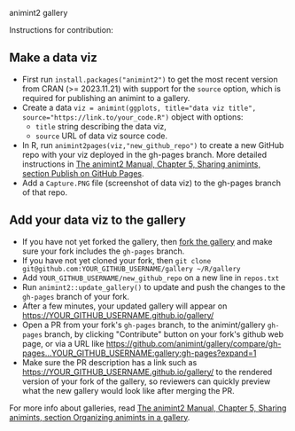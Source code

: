 animint2 gallery

Instructions for contribution:

## Make a data viz

* First run `install.packages("animint2")` to get the most recent
  version from CRAN (>= 2023.11.21) with support for the `source`
  option, which is required for publishing an animint to a gallery.
* Create a data `viz = animint(ggplots, title="data viz title", source="https://link.to/your_code.R")` object with options:
  * `title` string describing the data viz, 
  * `source` URL of data viz source code.
* In R, run `animint2pages(viz,"new_github_repo")` to create a new
  GitHub repo with your viz deployed in the gh-pages branch. More
  detailed instructions in [The animint2 Manual, Chapter 5, Sharing
  animints, section Publish on GitHub
  Pages](https://rcdata.nau.edu/genomic-ml/animint2-manual/Ch05-sharing.html#pages).
* Add a `Capture.PNG` file (screenshot of data viz) to the gh-pages
  branch of that repo.

## Add your data viz to the gallery
  
* If you have not yet forked the gallery, then [fork the gallery](https://github.com/animint/gallery/fork) and make sure your fork includes the `gh-pages` branch.
* If you have not yet cloned your fork, then `git clone git@github.com:YOUR_GITHUB_USERNAME/gallery ~/R/gallery`
* Add `YOUR_GITHUB_USERNAME/new_github_repo` on a new line in
  `repos.txt`
* Run `animint2::update_gallery()` to update and push the
  changes to the `gh-pages` branch of your fork.
* After a few minutes, your updated gallery will appear on https://YOUR_GITHUB_USERNAME.github.io/gallery/ 
* Open a PR from your fork's `gh-pages` branch, to the animint/gallery `gh-pages` branch, by clicking "Contribute" button on your fork's github web page, or via a URL like  https://github.com/animint/gallery/compare/gh-pages...YOUR_GITHUB_USERNAME:gallery:gh-pages?expand=1
* Make sure the PR description has a link such as
  https://YOUR_GITHUB_USERNAME.github.io/gallery/ to the rendered
  version of your fork of the gallery, so reviewers can quickly
  preview what the new gallery would look like after merging the PR.

For more info about galleries, read [The animint2 Manual, Chapter 5,
Sharing animints, section Organizing animints in a
gallery](https://rcdata.nau.edu/genomic-ml/animint2-manual/Ch05-sharing.html#gallery).
